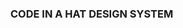 ### [](https://github.com/codeinahat/design.system/blob/master/CIH.png) CODE IN A HAT DESIGN SYSTEM
